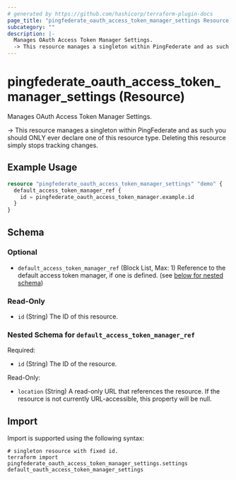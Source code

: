 ```yaml
---
# generated by https://github.com/hashicorp/terraform-plugin-docs
page_title: "pingfederate_oauth_access_token_manager_settings Resource - terraform-provider-pingfederate"
subcategory: ""
description: |-
  Manages OAuth Access Token Manager Settings.
  -> This resource manages a singleton within PingFederate and as such you should ONLY ever declare one of this resource type. Deleting this resource simply stops tracking changes.
---
```


# pingfederate_oauth_access_token_manager_settings (Resource)

Manages OAuth Access Token Manager Settings.

-> This resource manages a singleton within PingFederate and as such you should ONLY ever declare one of this resource type. Deleting this resource simply stops tracking changes.

## Example Usage

```terraform
resource "pingfederate_oauth_access_token_manager_settings" "demo" {
  default_access_token_manager_ref {
    id = pingfederate_oauth_access_token_manager.example.id
  }
}
```

<!-- schema generated by tfplugindocs -->
## Schema

### Optional

- `default_access_token_manager_ref` (Block List, Max: 1) Reference to the default access token manager, if one is defined. (see [below for nested schema](#nestedblock--default_access_token_manager_ref))

### Read-Only

- `id` (String) The ID of this resource.

<a id="nestedblock--default_access_token_manager_ref"></a>
### Nested Schema for `default_access_token_manager_ref`

Required:

- `id` (String) The ID of the resource.

Read-Only:

- `location` (String) A read-only URL that references the resource. If the resource is not currently URL-accessible, this property will be null.

## Import

Import is supported using the following syntax:

```shell
# singleton resource with fixed id.
terraform import pingfederate_oauth_access_token_manager_settings.settings default_oauth_access_token_manager_settings
```
